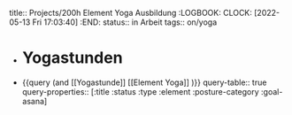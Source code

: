 title:: Projects/200h Element Yoga Ausbildung
:LOGBOOK:
CLOCK: [2022-05-13 Fri 17:03:40]
:END:
status:: in Arbeit
tags:: on/yoga

- # Yogastunden
- {{query (and [[Yogastunde]] [[Element Yoga]] )}}
  query-table:: true
  query-properties:: [:title :status :type :element :posture-category :goal-asana]